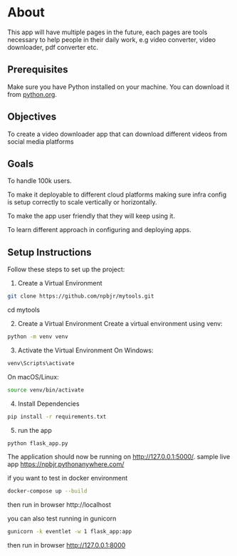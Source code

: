 # About
This app will have multiple pages in the future, each pages are tools necessary to help people in their daily work, e.g video converter, video downloader, pdf converter etc.

## Prerequisites

Make sure you have Python installed on your machine. You can download it from [python.org](https://www.python.org/downloads/).

## Objectives

To create a video downloader app that can download different videos from social media platforms

## Goals

To handle 100k users.

To make it deployable to different cloud platforms making sure infra config is setup correctly to scale vertically or horizontally.

To make the app user friendly that they will keep using it.

To learn different approach in configuring and deploying apps.

## Setup Instructions

Follow these steps to set up the project:

1. Create a Virtual Environment
   
```bash
git clone https://github.com/npbjr/mytools.git
```
cd mytools


2. Create a Virtual Environment
Create a virtual environment using venv:

```bash
python -m venv venv
```
3. Activate the Virtual Environment
On Windows:

```bash
venv\Scripts\activate
```
On macOS/Linux:

```bash
source venv/bin/activate
```
4. Install Dependencies

```bash
pip install -r requirements.txt
```
5. run the app

```bash
python flask_app.py
```
The application should now be running on http://127.0.0.1:5000/.
sample live app https://npbjr.pythonanywhere.com/


if you want to test in docker environment
```bash
docker-compose up --build
```
then run in browser http://localhost

you can also test running in gunicorn
```bash
gunicorn -k eventlet -w 1 flask_app:app
```
then run in browser http://127.0.0.1:8000



